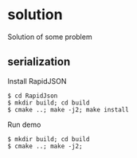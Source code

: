 # solution
Solution of some problem


## serialization

Install RapidJSON

```shell script
$ cd RapidJson
$ mkdir build; cd build
$ cmake ..; make -j2; make install
```

Run demo

```shell script
$ mkdir build; cd build
$ cmake ..; make -j2; 
```
